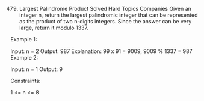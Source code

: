 479. Largest Palindrome Product
     Solved
     Hard
     Topics
     Companies
     Given an integer n, return the largest palindromic integer that can be represented as the product of two n-digits integers. Since the answer can be very large, return it modulo 1337.

Example 1:

Input: n = 2
Output: 987
Explanation: 99 x 91 = 9009, 9009 % 1337 = 987
Example 2:

Input: n = 1
Output: 9

Constraints:

1 <= n <= 8
